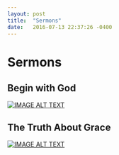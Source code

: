 ```yaml
---
layout: post
title:  "Sermons"
date:   2016-07-13 22:37:26 -0400
---
```


# Sermons 


## Begin with God
[![IMAGE ALT TEXT](http://img.youtube.com/vi/Jw-Y_ceGpKU/0.jpg)](http://www.youtube.com/watch?v=Jw-Y_ceGpKU "Begin with God")

## The Truth About Grace
[![IMAGE ALT TEXT](http://img.youtube.com/vi/DeQCVMJYDpQ/0.jpg)](http://www.youtube.com/watch?v=DeQCVMJYDpQ "The Truth About Grace")